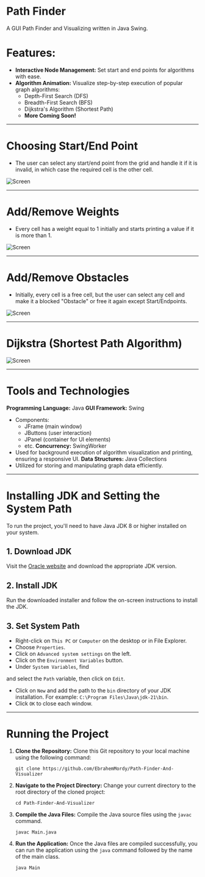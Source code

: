 # Path Finder

A GUI Path Finder and Visualizing written in Java Swing.


# Features:

* **Interactive Node Management:** Set start and end points for algorithms with ease.
* **Algorithm Animation:** Visualize step-by-step execution of popular graph algorithms:
    * Depth-First Search (DFS)
    * Breadth-First Search (BFS)
    * Dijkstra's Algorithm (Shortest Path)
    * **More Coming Soon!**


***
# Choosing Start/End Point

- The user can select any start/end point from the grid and handle it if it is invalid, in which case the required cell is the other cell.

![Screen](https://github.com/EbrahemMordy/Path-Finder-And-Visualizer/blob/35636ccbbedd0c4d2d246d545f0a9cb6234304fc/Gifs/1-%20Start%20%26%20End%20Points.gif)

***
# Add/Remove Weights

- Every cell has a weight equal to 1 initially and starts printing a value if it is more than 1.

![Screen](https://github.com/EbrahemMordy/Path-Finder-And-Visualizer/blob/35636ccbbedd0c4d2d246d545f0a9cb6234304fc/Gifs/2-%20Add%20%26%20Remove%20Weights.gif)

***
# Add/Remove Obstacles

- Initially, every cell is a free cell, but the user can select any cell and make it a blocked "Obstacle" or free it again except Start/Endpoints.

![Screen](https://github.com/EbrahemMordy/Path-Finder-And-Visualizer/blob/35636ccbbedd0c4d2d246d545f0a9cb6234304fc/Gifs/3-%20Add%20%26%20Remove%20Obstacles.gif)

***
# Dijkstra (Shortest Path Algorithm)

![Screen](https://github.com/EbrahemMordy/Path-Finder-And-Visualizer/blob/35636ccbbedd0c4d2d246d545f0a9cb6234304fc/Gifs/4-%20Path%20With%20Dijkstra.gif)

***

# Tools and Technologies

**Programming Language:** Java
**GUI Framework:** Swing
* Components:
    * JFrame (main window)
    * JButtons (user interaction)
    * JPanel (container for UI elements)
    * etc.
**Concurrency:** SwingWorker
* Used for background execution of algorithm visualization and printing, ensuring a responsive UI.
**Data Structures:** Java Collections
* Utilized for storing and manipulating graph data efficiently.

***
# Installing JDK and Setting the System Path

To run the project, you'll need to have Java JDK 8 or higher installed on your system.

## 1. Download JDK

Visit the [Oracle website](https://www.oracle.com/java/technologies/downloads/) and download the appropriate JDK version.

## 2. Install JDK

Run the downloaded installer and follow the on-screen instructions to install the JDK.

## 3. Set System Path

- Right-click on `This PC` or `Computer` on the desktop or in File Explorer.
- Choose `Properties`.
- Click on `Advanced system settings` on the left.
- Click on the `Environment Variables` button.
- Under `System Variables`, find

and select the `Path` variable, then click on `Edit`.
- Click on `New` and add the path to the `bin` directory of your JDK installation. For example: `C:\Program Files\Java\jdk-21\bin`.
- Click `OK` to close each window.

***
# Running the Project

1. **Clone the Repository:** Clone this Git repository to your local machine using the following command:
   ```
   git clone https://github.com/EbrahemMordy/Path-Finder-And-Visualizer
   ```
   
2. **Navigate to the Project Directory:** Change your current directory to the root directory of the cloned project:
   ```
   cd Path-Finder-And-Visualizer
   ```

3. **Compile the Java Files:** Compile the Java source files using the `javac` command.
   ```
   javac Main.java
   ```

4. **Run the Application:** Once the Java files are compiled successfully, you can run the application using the `java` command followed by the name of the main class.
   ```
   java Main
   ```
